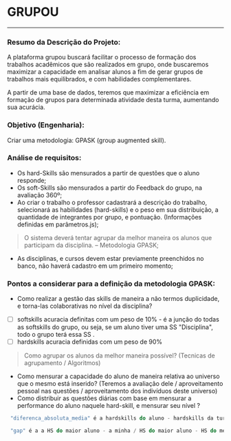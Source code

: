# GRUPOU

---

### Resumo da Descrição do Projeto:

A plataforma grupou buscará facilitar o processo de formação dos trabalhos acadêmicos que são realizados em grupo, onde buscaremos maximizar a capacidade em analisar alunos a fim de gerar grupos de trabalhos mais equilibrados, e com habilidades complementares.

A partir de uma base de dados, teremos que maximizar a eficiência em formação de grupos para determinada atividade desta turma, aumentando sua acurácia.

### Objetivo (Engenharia):

Criar uma metodologia: GPASK (group augmented skill).

### Análise de requisitos:

- Os hard-Skills são mensurados a partir de questões que o aluno responde;
- Os soft-Skills são mensurados a partir do Feedback do grupo, na avaliação 360º;
- Ao criar o trabalho o professor cadastrará a descrição do trabalho, selecionará as habilidades (hard-skills) e o peso em sua distribuição, a quantidade de integrantes por grupo, e pontuação. (Informações definidas em parâmetros.js);
> O sistema deverá tentar agrupar da melhor maneira os alunos que participam da disciplina. – Metodologia GPASK;
- As disciplinas, e cursos devem estar previamente preenchidos no banco, não haverá cadastro em um primeiro momento;

### Pontos a considerar para a definição da metodologia GPASK:

-  Como realizar a gestão das skills de maneira a não termos duplicidade, e torna-las colaborativas no nível da disciplina?
- [ ]  softskills acuracia definitas com um peso de 10% - é a junção do todas as softskills do grupo, ou seja, se um aluno tiver uma SS "Disciplina", todo o grupo terá essa SS .
- [ ]  hardskills acuracia definidas com um peso de 90%
>  Como agrupar os alunos da melhor maneira possível? (Tecnicas de agrupamento / Algoritmos)
-  Como mensurar a capacidade do aluno de maneira relativa ao universo que o mesmo está inserido? (Teremos a avaliação dele / aproveitamento pessoal nas questões /
aproveitamento dos indivíduos deste universo)
-  Como distribuir as questões diárias com base em mensurar a performance do aluno naquele hard-skill, e mensurar seu nível ?



```jsx
 "diferenca_absoluta_media" é a hardskills do aluno - hardskills da turma
```

```jsx
 "gap" é a a HS do maior aluno - a minha / HS do maior aluno - HS do menor aluno. EX(9-6/9-3)=0.6666 ou seja, o meu GAP é 0.666.
```